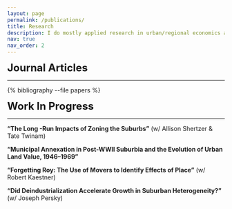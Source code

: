```yaml
---
layout: page
permalink: /publications/
title: Research
description: I do mostly applied research in urban/regional economics and local public finance.  A list of my most recent published work and some of my on-going projects is provided below.  Please feel free to reach out if you have any questions.   
nav: true
nav_order: 2
---
```

<!-- _pages/publications.md -->
<div class="publications">

<font size="5"><b> Journal Articles </b></font>
<hr>  
  {% bibliography --file papers %}
  
<font size="5"><b> Work In Progress </b></font>   
<hr>
<p><b>“The Long -Run Impacts of Zoning the Suburbs”</b> (w/ Allison Shertzer & Tate Twinam)</p>  

<p><b>“Municipal Annexation in Post-WWII Suburbia and the Evolution of Urban Land Value, 1946–1969”</b></p>  

<p><b>“Forgetting Roy: The Use of Movers to Identify Effects of Place”</b> (w/ Robert Kaestner)</p>  

<p><b>“Did Deindustrialization Accelerate Growth in Suburban Heterogeneity?”</b> (w/ Joseph Persky)</p> 
